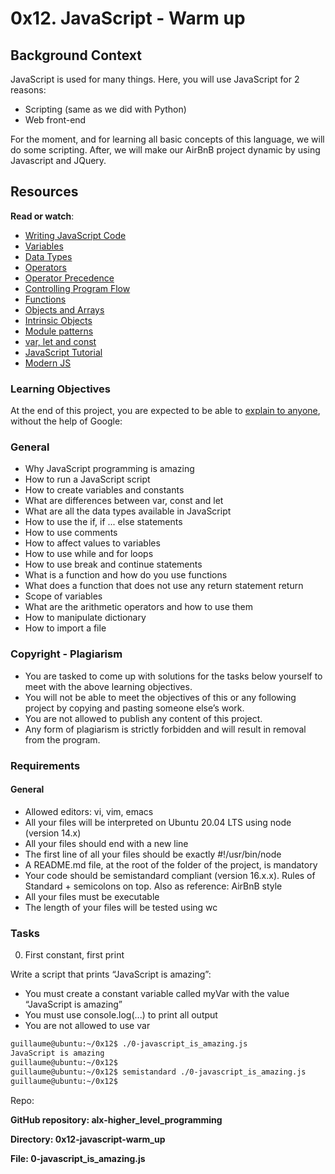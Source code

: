 # 0x12. JavaScript - Warm up

## Background Context

JavaScript is used for many things. Here, you will use JavaScript for 2 reasons:

+ Scripting (same as we did with Python)
+ Web front-end

For the moment, and for learning all basic concepts of this language, we will do some scripting. After, we will make our AirBnB project dynamic by using Javascript and JQuery.

## Resources

**Read or watch**:

+ [Writing JavaScript Code](https://developer.mozilla.org/en-US/docs/Learn_web_development/Getting_started/Your_first_website/Adding_interactivity)
+ [Variables](https://developer.mozilla.org/en-US/docs/Learn_web_development/Core/Scripting/Variables)
+ [Data Types](https://developer.mozilla.org/en-US/docs/Web/JavaScript/Guide/Data_structures)
+ [Operators](https://developer.mozilla.org/en-US/docs/Learn_web_development/Getting_started/Your_first_website/Adding_interactivity)
+ [Operator Precedence](https://developer.mozilla.org/en-US/docs/Web/JavaScript/Reference/Operators/Operator_precedence)
+ [Controlling Program Flow](https://developer.mozilla.org/en-US/docs/Web/JavaScript/Guide/Control_flow_and_error_handling)
+ [Functions](https://developer.mozilla.org/en-US/docs/Learn_web_development/Core/Scripting/Functions)
+ [Objects and Arrays](https://developer.mozilla.org/en-US/docs/Learn_web_development/Extensions/Advanced_JavaScript_objects)
+ [Intrinsic Objects](https://developer.mozilla.org/en-US/docs/Learn_web_development/Extensions/Advanced_JavaScript_objects)
+ [Module patterns](https://darrenderidder.github.io/talks/ModulePatterns/#/)
+ [var, let and const](https://www.youtube.com/watch?v=sjyJBL5fkp8)
+ [JavaScript Tutorial](https://www.youtube.com/watch?v=vZBCTc9zHtI)
+ [Modern JS](https://github.com/mbeaudru/modern-js-cheatsheet)

### Learning Objectives

At the end of this project, you are expected to be able to [explain to anyone](https://fs.blog/feynman-learning-technique/), without the help of Google:

### General

+ Why JavaScript programming is amazing
+ How to run a JavaScript script
+ How to create variables and constants
+ What are differences between var, const and let
+ What are all the data types available in JavaScript
+ How to use the if, if ... else statements
+ How to use comments
+ How to affect values to variables
+ How to use while and for loops
+ How to use break and continue statements
+ What is a function and how do you use functions
+ What does a function that does not use any return statement return
+ Scope of variables
+ What are the arithmetic operators and how to use them
+ How to manipulate dictionary
+ How to import a file

### Copyright - Plagiarism

+ You are tasked to come up with solutions for the tasks below yourself to meet with the above learning objectives.
+ You will not be able to meet the objectives of this or any following project by copying and pasting someone else’s work.
+ You are not allowed to publish any content of this project.
+ Any form of plagiarism is strictly forbidden and will result in removal from the program.

### Requirements

#### General

+ Allowed editors: vi, vim, emacs
+ All your files will be interpreted on Ubuntu 20.04 LTS using node (version 14.x)
+ All your files should end with a new line
+ The first line of all your files should be exactly #!/usr/bin/node
+ A README.md file, at the root of the folder of the project, is mandatory
+ Your code should be semistandard compliant (version 16.x.x). Rules of Standard + semicolons on top. Also as reference: AirBnB style
+ All your files must be executable
+ The length of your files will be tested using wc

### Tasks

0. First constant, first print

Write a script that prints “JavaScript is amazing”:

+ You must create a constant variable called myVar with the value “JavaScript is amazing”
+ You must use console.log(...) to print all output
+ You are not allowed to use var

```bash
guillaume@ubuntu:~/0x12$ ./0-javascript_is_amazing.js 
JavaScript is amazing
guillaume@ubuntu:~/0x12$ 
guillaume@ubuntu:~/0x12$ semistandard ./0-javascript_is_amazing.js 
guillaume@ubuntu:~/0x12$ 
```
Repo:

**GitHub repository: alx-higher_level_programming**

**Directory: 0x12-javascript-warm_up**

**File: 0-javascript_is_amazing.js**


